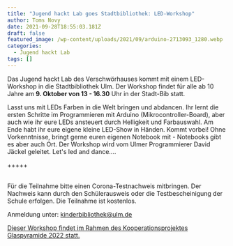 ```yaml
---
title: "Jugend hackt Lab goes Stadtbibliothek: LED-Workshop"
author: Toms Novy
date: 2021-09-28T18:55:03.181Z
draft: false
featured_image: /wp-content/uploads/2021/09/arduino-2713093_1280.webp
categories:
  - Jugend hackt Lab
tags: []
---
```

Das Jugend hackt Lab des Verschwörhauses kommt mit einem LED-Workshop in die Stadtbibliothek Ulm. Der Workshop findet für alle ab 10 Jahre am **9. Oktober von 13 - 16.30** Uhr in der Stadt-Bib statt. 

Lasst uns mit LEDs Farben in die Welt bringen und abdancen. Ihr lernt die ersten Schritte im Programmieren mit Arduino (Mikrocontroller-Board), aber auch wie ihr eure LEDs ansteuert durch Helligkeit und Farbauswahl. Am Ende habt ihr eure eigene kleine LED-Show in Händen. Kommt vorbei! Ohne Vorkenntnisse, bringt gerne euren eigenen Notebook mit - Notebooks gibt es aber auch Ort. Der Workshop wird vom Ulmer Programmierer David Jäckel geleitet. Let's led and dance....

+++++

\
Für die Teilnahme bitte einen Corona-Testnachweis mitbringen. Der Nachweis kann durch den Schülerausweis oder die Testbescheinigung der Schule erfolgen. Die Teilnahme ist kostenlos.

Anmeldung unter: kinderbibliothek@ulm.de

[Dieser Workshop findet im Rahmen des Kooperationsprojektes Glaspyramide 2022 statt.](https://www.kulturstiftung-des-bundes.de/de/projekte/nachhaltigkeit_und_zukunft/detail/glaspyramide_2022.html)